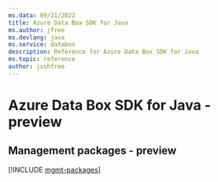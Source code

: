 ```yaml
---
ms.data: 09/21/2022
title: Azure Data Box SDK for Java
ms.author: jfree
ms.devlang: java
ms.service: databox
description: Reference for Azure Data Box SDK for Java
ms.topic: reference
author: joshfree
---
```

# Azure Data Box SDK for Java - preview

## Management packages - preview
[!INCLUDE [mgmt-packages](data-box-mgmt-index.md)]